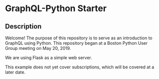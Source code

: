 # GraphQL-Python Starter

## Description

Welcome! The purpose of this repository is to serve as an introduction to GraphQL using Python. This repository began at a Boston Python User Group meeting on May 20, 2019.

We are using Flask as a simple web server.

This example does not yet cover subscriptions, which will be covered at a later date.
